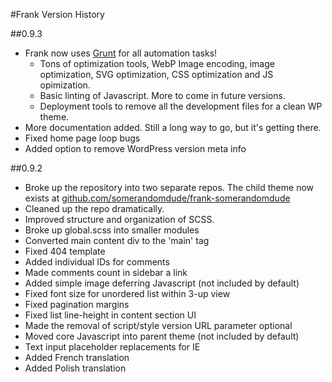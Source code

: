 #Frank Version History

##0.9.3
* Frank now uses [Grunt](http://gruntjs.com) for all automation tasks!
	* Tons of optimization tools, WebP Image encoding, image optimization, SVG optimization, CSS optimization and JS opimization.
	* Basic linting of Javascript. More to come in future versions.
	* Deployment tools to remove all the development files for a clean WP theme.
* More documentation added. Still a long way to go, but it's getting there.
* Fixed home page loop bugs
* Added option to remove WordPress version meta info

##0.9.2
* Broke up the repository into two separate repos. The child theme now exists at [github.com/somerandomdude/frank-somerandomdude](https://github.com/somerandomdude/frank-somerandomdude)
* Cleaned up the repo dramatically.
* Improved structure and organization of SCSS.
* Broke up global.scss into smaller modules
* Converted main content div to the 'main' tag
* Fixed 404 template
* Added individual IDs for comments
* Made comments count in sidebar a link
* Added simple image deferring Javascript (not included by default)
* Fixed font size for unordered list within 3-up view
* Fixed pagination margins
* Fixed list line-height in content section UI
* Made the removal of script/style version URL parameter optional
* Moved core Javascript into parent theme (not included by default)
* Text input placeholder replacements for IE
* Added French translation
* Added Polish translation
